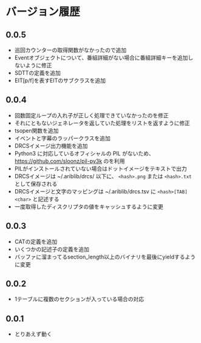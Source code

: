 バージョン履歴
==============

0.0.5
----
- 巡回カウンターの取得関数がなかったので追加
- Eventオブジェクトについて、番組詳細がない場合に番組詳細キーを追加しないように修正
- SDTTの定義を追加
- EIT[p/f]を表すEITのサブクラスを追加

0.0.4
-----
- 回数固定ループの入れ子が正しく処理できていなかったのを修正
 - それにともないジェネレータを返していた処理をリストを返すように修正
- tsopen関数を追加
- イベントと字幕のラッパークラスを追加
- DRCSイメージ出力機能を追加
 - Python3 に対応しているオフィシャルの PIL がないため、 https://github.com/sloonz/pil-py3k のを利用
 - PILがインストールされていない場合はドットイメージをテキストで出力
 - DRCSイメージは ~/.ariblib/drcs/ 以下に、 ```<hash>.png``` または ```<hash>.txt``` として保存される
 - DRCSイメージと文字のマッピングは ~/.ariblib/drcs.tsv に ```<hash>[TAB]<char>``` と記述する
- 一度取得したディスクリプタの値をキャッシュするように変更

0.0.3
-----
- CATの定義を追加
- いくつかの記述子の定義を追加
- バッファに溜まってるsection_length以上のバイナリを最後にyieldするように変更

0.0.2
-----
- 1テーブルに複数のセクションが入っている場合の対応

0.0.1
-----
- とりあえず動く

